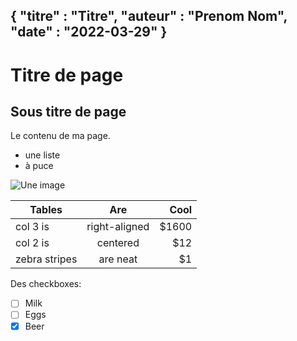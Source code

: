 {
"titre" : "Titre",
"auteur" : "Prenom Nom",
"date" : "2022-03-29"
}
---
# Titre de page
## Sous titre de page
Le contenu de ma page.

- une liste
- à puce

![Une image](./image.png)

| Tables        | Are           | Cool  |
| ------------- |:-------------:| -----:|
| col 3 is      | right-aligned | $1600 |
| col 2 is      | centered      |   $12 |
| zebra stripes | are neat      |    $1 |

Des checkboxes:
- [ ] Milk
- [ ] Eggs
- [x] Beer